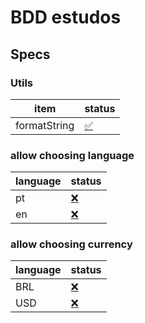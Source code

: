 # BDD estudos

## Specs

### Utils
| item | status |
|------|--------|
| formatString | [✅](#formatString#)

### allow choosing language

| language | status   |
|----------|----------|
| pt       | [❌](#choose-pt#) |
| en       | [❌](#choose-en#) |

### allow choosing currency

| language | status           |
|----------|------------------|
| BRL      | [❌](#choose-brl#) |
| USD      | [❌](#choose-usd#) |

